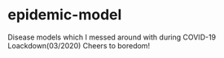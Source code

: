 # epidemic-model

Disease models which I messed around with during COVID-19 Loackdown(03/2020)
Cheers to boredom!